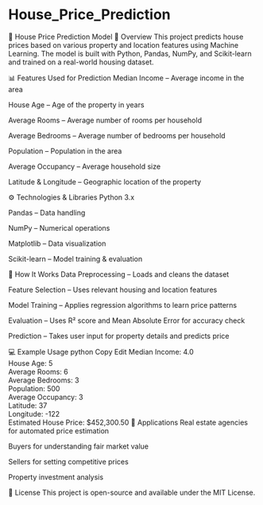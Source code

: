 # House_Price_Prediction
🏡 House Price Prediction Model
📌 Overview
This project predicts house prices based on various property and location features using Machine Learning.
The model is built with Python, Pandas, NumPy, and Scikit-learn and trained on a real-world housing dataset.

📊 Features Used for Prediction
Median Income – Average income in the area

House Age – Age of the property in years

Average Rooms – Average number of rooms per household

Average Bedrooms – Average number of bedrooms per household

Population – Population in the area

Average Occupancy – Average household size

Latitude & Longitude – Geographic location of the property

⚙️ Technologies & Libraries
Python 3.x

Pandas – Data handling

NumPy – Numerical operations

Matplotlib – Data visualization

Scikit-learn – Model training & evaluation

🚀 How It Works
Data Preprocessing – Loads and cleans the dataset

Feature Selection – Uses relevant housing and location features

Model Training – Applies regression algorithms to learn price patterns

Evaluation – Uses R² score and Mean Absolute Error for accuracy check

Prediction – Takes user input for property details and predicts price

💻 Example Usage
python
Copy
Edit
Median Income: 4.0  
House Age: 5  
Average Rooms: 6  
Average Bedrooms: 3  
Population: 500  
Average Occupancy: 3  
Latitude: 37  
Longitude: -122  
Estimated House Price: $452,300.50
🎯 Applications
Real estate agencies for automated price estimation

Buyers for understanding fair market value

Sellers for setting competitive prices

Property investment analysis

📜 License
This project is open-source and available under the MIT License.

